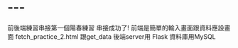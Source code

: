 # ---
前後端練習串接第一個陽春練習
串接成功了!
前端是簡單的輸入畫面跟資料應設畫面
fetch_practice_2.html 跟get_data
後端server用 Flask
資料庫用MySQL

